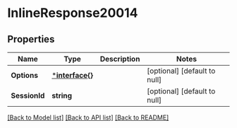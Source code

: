 # InlineResponse20014

## Properties
Name | Type | Description | Notes
------------ | ------------- | ------------- | -------------
**Options** | [***interface{}**](interface{}.md) |  | [optional] [default to null]
**SessionId** | **string** |  | [optional] [default to null]

[[Back to Model list]](../README.md#documentation-for-models) [[Back to API list]](../README.md#documentation-for-api-endpoints) [[Back to README]](../README.md)

